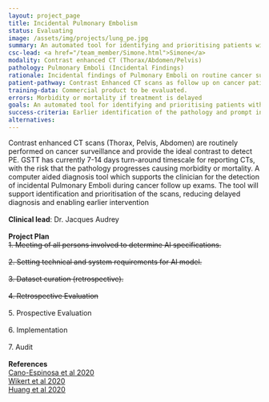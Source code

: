 ```yaml
---
layout: project_page
title: Incidental Pulmonary Embolism
status: Evaluating
image: /assets/img/projects/lung_pe.jpg
summary: An automated tool for identifying and prioritising patients with Pulmonary Emboli.
csc-lead: <a href="/team_member/Simone.html">Simone</a>
modality: Contrast enhanced CT (Thorax/Abdomen/Pelvis)
pathology: Pulmonary Emboli (Incidental Findings)
rationale: Incidental findings of Pulmonary Emboli on routine cancer surveillance CT scans with contrast agent(Thorax/Abdomen/Pelvis)
patient-pathway: Contrast Enhanced CT scans as follow up on cancer patients
training-data: Commercial product to be evaluated.
errors: Morbidity or mortality if treatment is delayed
goals: An automated tool for identifying and prioritising patients with PE
success-criteria: Earlier identification of the pathology and prompt intervention
alternatives:
---
```

Contrast enhanced CT scans (Thorax, Pelvis, Abdomen) are routinely performed on cancer surveillance and provide the ideal contrast to detect PE. GSTT has currently 7-14 days turn-around timescale for reporting CTs, with the risk that the pathology progresses causing morbidity or mortality. A computer aided diagnosis tool which supports the clinician for the detection of incidental Pulmonary Emboli during cancer follow up exams. The tool will support identification and prioritisation of the scans, reducing delayed diagnosis and enabling earlier intervention
<br>
<br>
<b>Clinical lead</b>: Dr. Jacques Audrey <br>
<br>
**Project Plan** <br>
<strike> 1.	Meeting of all persons involved to determine AI specifications. <br><br> 2.	Setting technical and system requirements for AI model. <br><br> 3. Dataset curation (retrospective). <br><br> 4.	Retrospective Evaluation <br> </strike> <br> 5.	Prospective Evaluation <br><br>6.	Implementation <br><br>7. Audit <br>
<br>
<b>References</b> <br> <a href="https://doi.org/10.3390/app10082945"> Cano-Espinosa et al 2020 </a> <br>  <a href="https://doi.org/10.1007/s00330-020-06998-0"> Wikert et al 2020 </a> <br>  <a href="https://doi.org/10.1038/s41746-020-0266-y"> Huang et al 2020 </a> 
